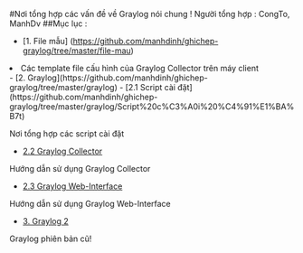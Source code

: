 #Nơi tổng hợp các vấn đề về Graylog nói chung !
Người tổng hợp : CongTo, ManhDv
##Mục lục :
- [1. File mẫu] (https://github.com/manhdinh/ghichep-graylog/tree/master/file-mau)
 <li>Các template file cấu hình của Graylog Collector trên máy client</li>
- [2. Graylog](https://github.com/manhdinh/ghichep-graylog/tree/master/graylog)
  - [2.1 Script cài đặt](https://github.com/manhdinh/ghichep-graylog/tree/master/graylog/Script%20c%C3%A0i%20%C4%91%E1%BA%B7t)
   
  Nơi tổng hợp các script cài đặt
  - [2.2 Graylog Collector](https://github.com/manhdinh/ghichep-graylog/tree/master/graylog/graylog-collector)
   
  Hướng dẫn sử dụng Graylog Collector
  - [2.3 Graylog Web-Interface](https://github.com/manhdinh/ghichep-graylog/tree/master/graylog/graylog-collector)
   
  Hướng dẫn sử dụng Graylog Web-Interface
- [3. Graylog 2](https://github.com/manhdinh/ghichep-graylog/tree/master/graylog2)

Graylog phiên bản cũ!

